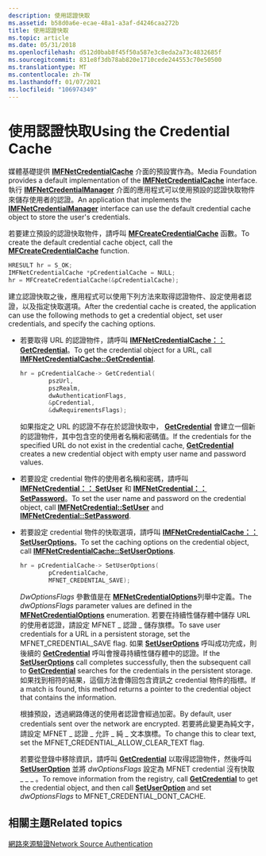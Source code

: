 ```yaml
---
description: 使用認證快取
ms.assetid: b58d0a6e-ecae-48a1-a3af-d4246caa272b
title: 使用認證快取
ms.topic: article
ms.date: 05/31/2018
ms.openlocfilehash: d512d0bab8f45f50a587e3c8eda2a73c4832685f
ms.sourcegitcommit: 831e8f3db78ab820e1710cede244553c70e50500
ms.translationtype: MT
ms.contentlocale: zh-TW
ms.lasthandoff: 01/07/2021
ms.locfileid: "106974349"
---
```

# <a name="using-the-credential-cache"></a><span data-ttu-id="0b93b-103">使用認證快取</span><span class="sxs-lookup"><span data-stu-id="0b93b-103">Using the Credential Cache</span></span>

<span data-ttu-id="0b93b-104">媒體基礎提供 [**IMFNetCredentialCache**](/windows/desktop/api/mfidl/nn-mfidl-imfnetcredentialcache) 介面的預設實作為。</span><span class="sxs-lookup"><span data-stu-id="0b93b-104">Media Foundation provides a default implementation of the [**IMFNetCredentialCache**](/windows/desktop/api/mfidl/nn-mfidl-imfnetcredentialcache) interface.</span></span> <span data-ttu-id="0b93b-105">執行 [**IMFNetCredentialManager**](/windows/desktop/api/mfidl/nn-mfidl-imfnetcredentialmanager) 介面的應用程式可以使用預設的認證快取物件來儲存使用者的認證。</span><span class="sxs-lookup"><span data-stu-id="0b93b-105">An application that implements the [**IMFNetCredentialManager**](/windows/desktop/api/mfidl/nn-mfidl-imfnetcredentialmanager) interface can use the default credential cache object to store the user's credentials.</span></span>

<span data-ttu-id="0b93b-106">若要建立預設的認證快取物件，請呼叫 [**MFCreateCredentialCache**](/windows/desktop/api/mfidl/nf-mfidl-mfcreatecredentialcache) 函數。</span><span class="sxs-lookup"><span data-stu-id="0b93b-106">To create the default credential cache object, call the [**MFCreateCredentialCache**](/windows/desktop/api/mfidl/nf-mfidl-mfcreatecredentialcache) function.</span></span>


```C++
HRESULT hr = S_OK;
IMFNetCredentialCache *pCredentialCache = NULL;
hr = MFCreateCredentialCache(&pCredentialCache);
```



<span data-ttu-id="0b93b-107">建立認證快取之後，應用程式可以使用下列方法來取得認證物件、設定使用者認證，以及指定快取選項。</span><span class="sxs-lookup"><span data-stu-id="0b93b-107">After the credential cache is created, the application can use the following methods to get a credential object, set user credentials, and specify the caching options.</span></span>

-   <span data-ttu-id="0b93b-108">若要取得 URL 的認證物件，請呼叫 [**IMFNetCredentialCache：： GetCredential**](/windows/desktop/api/mfidl/nf-mfidl-imfnetcredentialcache-getcredential)。</span><span class="sxs-lookup"><span data-stu-id="0b93b-108">To get the credential object for a URL, call [**IMFNetCredentialCache::GetCredential**](/windows/desktop/api/mfidl/nf-mfidl-imfnetcredentialcache-getcredential).</span></span>

    ```C++
    hr = pCredentialCache-> GetCredential(
            pszUrl,
            pszRealm,
            dwAuthenticationFlags,
            &pCredential,
            &dwRequirementsFlags);
    ```

    

    <span data-ttu-id="0b93b-109">如果指定之 URL 的認證不存在於認證快取中， [**GetCredential**](/windows/desktop/api/mfidl/nf-mfidl-imfnetcredentialcache-getcredential) 會建立一個新的認證物件，其中包含空的使用者名稱和密碼值。</span><span class="sxs-lookup"><span data-stu-id="0b93b-109">If the credentials for the specified URL do not exist in the credential cache, [**GetCredential**](/windows/desktop/api/mfidl/nf-mfidl-imfnetcredentialcache-getcredential) creates a new credential object with empty user name and password values.</span></span>

-   <span data-ttu-id="0b93b-110">若要設定 credential 物件的使用者名稱和密碼，請呼叫 [**IMFNetCredential：： SetUser**](/windows/desktop/api/mfidl/nf-mfidl-imfnetcredential-setuser) 和 [**IMFNetCredential：： SetPassword**](/windows/desktop/api/mfidl/nf-mfidl-imfnetcredential-setpassword)。</span><span class="sxs-lookup"><span data-stu-id="0b93b-110">To set the user name and password on the credential object, call [**IMFNetCredential::SetUser**](/windows/desktop/api/mfidl/nf-mfidl-imfnetcredential-setuser) and [**IMFNetCredential::SetPassword**](/windows/desktop/api/mfidl/nf-mfidl-imfnetcredential-setpassword).</span></span>
-   <span data-ttu-id="0b93b-111">若要設定 credential 物件的快取選項，請呼叫 [**IMFNetCredentialCache：： SetUserOptions**](/windows/desktop/api/mfidl/nf-mfidl-imfnetcredentialcache-setuseroptions)。</span><span class="sxs-lookup"><span data-stu-id="0b93b-111">To set the caching options on the credential object, call [**IMFNetCredentialCache::SetUserOptions**](/windows/desktop/api/mfidl/nf-mfidl-imfnetcredentialcache-setuseroptions).</span></span>

    ```C++
    hr = pCredentialCache-> SetUserOptions( 
            pCredentialCache,
            MFNET_CREDENTIAL_SAVE);
    ```

    

    <span data-ttu-id="0b93b-112">*DwOptionsFlags* 參數值是在 [**MFNetCredentialOptions**](/windows/desktop/api/mfidl/ne-mfidl-mfnetcredentialoptions)列舉中定義。</span><span class="sxs-lookup"><span data-stu-id="0b93b-112">The *dwOptionsFlags* parameter values are defined in the [**MFNetCredentialOptions**](/windows/desktop/api/mfidl/ne-mfidl-mfnetcredentialoptions) enumeration.</span></span> <span data-ttu-id="0b93b-113">若要在持續性儲存體中儲存 URL 的使用者認證，請設定 MFNET \_ 認證 \_ 儲存旗標。</span><span class="sxs-lookup"><span data-stu-id="0b93b-113">To save user credentials for a URL in a persistent storage, set the MFNET\_CREDENTIAL\_SAVE flag.</span></span> <span data-ttu-id="0b93b-114">如果 [**SetUserOptions**](/windows/desktop/api/mfidl/nf-mfidl-imfnetcredentialcache-setuseroptions) 呼叫成功完成，則後續的 [**GetCredential**](/windows/desktop/api/mfidl/nf-mfidl-imfnetcredentialcache-getcredential) 呼叫會搜尋持續性儲存體中的認證。</span><span class="sxs-lookup"><span data-stu-id="0b93b-114">If the [**SetUserOptions**](/windows/desktop/api/mfidl/nf-mfidl-imfnetcredentialcache-setuseroptions) call completes successfully, then the subsequent call to [**GetCredential**](/windows/desktop/api/mfidl/nf-mfidl-imfnetcredentialcache-getcredential) searches for the credentials in the persistent storage.</span></span> <span data-ttu-id="0b93b-115">如果找到相符的結果，這個方法會傳回包含資訊之 credential 物件的指標。</span><span class="sxs-lookup"><span data-stu-id="0b93b-115">If a match is found, this method returns a pointer to the credential object that contains the information.</span></span>

    <span data-ttu-id="0b93b-116">根據預設，透過網路傳送的使用者認證會經過加密。</span><span class="sxs-lookup"><span data-stu-id="0b93b-116">By default, user credentials sent over the network are encrypted.</span></span> <span data-ttu-id="0b93b-117">若要將此變更為純文字，請設定 MFNET \_ 認證 \_ 允許 \_ 純 \_ 文本旗標。</span><span class="sxs-lookup"><span data-stu-id="0b93b-117">To change this to clear text, set the MFNET\_CREDENTIAL\_ALLOW\_CLEAR\_TEXT flag.</span></span>

    <span data-ttu-id="0b93b-118">若要從登錄中移除資訊，請呼叫 [**GetCredential**](/windows/desktop/api/mfidl/nf-mfidl-imfnetcredentialcache-getcredential) 以取得認證物件，然後呼叫 [**SetUserOption**](/windows/desktop/api/mfidl/nf-mfidl-imfnetcredentialcache-setuseroptions) 並將 *dwOptionsFlags* 設定為 MFNET credential 沒有快取 \_ \_ \_ 。</span><span class="sxs-lookup"><span data-stu-id="0b93b-118">To remove information from the registry, call [**GetCredential**](/windows/desktop/api/mfidl/nf-mfidl-imfnetcredentialcache-getcredential) to get the credential object, and then call [**SetUserOption**](/windows/desktop/api/mfidl/nf-mfidl-imfnetcredentialcache-setuseroptions) and set *dwOptionsFlags* to MFNET\_CREDENTIAL\_DONT\_CACHE.</span></span>

## <a name="related-topics"></a><span data-ttu-id="0b93b-119">相關主題</span><span class="sxs-lookup"><span data-stu-id="0b93b-119">Related topics</span></span>

<dl> <dt>

[<span data-ttu-id="0b93b-120">網路來源驗證</span><span class="sxs-lookup"><span data-stu-id="0b93b-120">Network Source Authentication</span></span>](network-source-authentication.md)
</dt> </dl>

 

 



